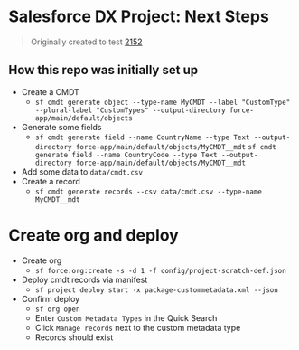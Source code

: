 # Salesforce DX Project: Next Steps

> Originally created to test [2152](https://github.com/forcedotcom/cli/issues/2152)
## How this repo was initially set up
- Create a CMDT
    - `sf cmdt generate object --type-name MyCMDT --label "CustomType" --plural-label "CustomTypes" --output-directory force-app/main/default/objects`
- Generate some fields
    - `sf cmdt generate field --name CountryName --type Text --output-directory force-app/main/default/objects/MyCMDT__mdt`
    `sf cmdt generate field --name CountryCode --type Text --output-directory force-app/main/default/objects/MyCMDT__mdt`
- Add some data to `data/cmdt.csv`
- Create a record
    - `sf cmdt generate records --csv data/cmdt.csv --type-name MyCMDT__mdt`


# Create org and deploy
- Create org
    - `sf force:org:create -s -d 1 -f config/project-scratch-def.json`
- Deploy cmdt records via manifest
    - `sf project deploy start -x package-custommetadata.xml --json`
- Confirm deploy
    - `sf org open`
    - Enter `Custom Metadata Types` in the Quick Search
    - Click `Manage records` next to the custom metadata type
    - Records should exist